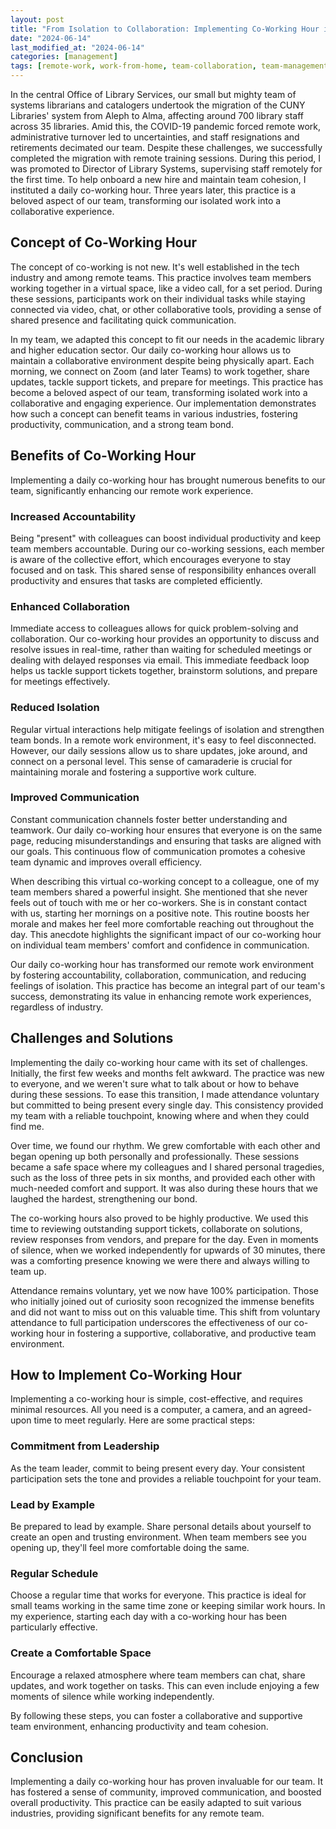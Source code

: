 ```yaml
---
layout: post
title: "From Isolation to Collaboration: Implementing Co-Working Hour in a Remote Library Team"
date: "2024-06-14"
last_modified_at: "2024-06-14"
categories: [management]
tags: [remote-work, work-from-home, team-collaboration, team-management, change-management]
---
```


In the central Office of Library Services, our small but mighty team of systems librarians and catalogers undertook the migration of the CUNY Libraries' system from Aleph to Alma, affecting around 700 library staff across 35 libraries. Amid this, the COVID-19 pandemic forced remote work, administrative turnover led to uncertainties, and staff resignations and retirements decimated our team. Despite these challenges, we successfully completed the migration with remote training sessions. During this period, I was promoted to Director of Library Systems, supervising staff remotely for the first time. To help onboard a new hire and maintain team cohesion, I instituted a daily co-working hour. Three years later, this practice is a beloved aspect of our team, transforming our isolated work into a collaborative experience.

## Concept of Co-Working Hour

The concept of co-working is not new. It's well established in the tech industry and among remote teams. This practice involves team members working together in a virtual space, like a video call, for a set period. During these sessions, participants work on their individual tasks while staying connected via video, chat, or other collaborative tools, providing a sense of shared presence and facilitating quick communication.

In my team, we adapted this concept to fit our needs in the academic library and higher education sector. Our daily co-working hour allows us to maintain a collaborative environment despite being physically apart. Each morning, we connect on Zoom (and later Teams) to work together, share updates, tackle support tickets, and prepare for meetings. This practice has become a beloved aspect of our team, transforming isolated work into a collaborative and engaging experience. Our implementation demonstrates how such a concept can benefit teams in various industries, fostering productivity, communication, and a strong team bond.

## Benefits of Co-Working Hour

Implementing a daily co-working hour has brought numerous benefits to our team, significantly enhancing our remote work experience.

### Increased Accountability

Being "present" with colleagues can boost individual productivity and keep team members accountable. During our co-working sessions, each member is aware of the collective effort, which encourages everyone to stay focused and on task. This shared sense of responsibility enhances overall productivity and ensures that tasks are completed efficiently.

### Enhanced Collaboration

Immediate access to colleagues allows for quick problem-solving and collaboration. Our co-working hour provides an opportunity to discuss and resolve issues in real-time, rather than waiting for scheduled meetings or dealing with delayed responses via email. This immediate feedback loop helps us tackle support tickets together, brainstorm solutions, and prepare for meetings effectively.

### Reduced Isolation

Regular virtual interactions help mitigate feelings of isolation and strengthen team bonds. In a remote work environment, it's easy to feel disconnected. However, our daily sessions allow us to share updates, joke around, and connect on a personal level. This sense of camaraderie is crucial for maintaining morale and fostering a supportive work culture.

### Improved Communication

Constant communication channels foster better understanding and teamwork. Our daily co-working hour ensures that everyone is on the same page, reducing misunderstandings and ensuring that tasks are aligned with our goals. This continuous flow of communication promotes a cohesive team dynamic and improves overall efficiency.

When describing this virtual co-working concept to a colleague, one of my team members shared a powerful insight. She mentioned that she never feels out of touch with me or her co-workers. She is in constant contact with us, starting her mornings on a positive note. This routine boosts her morale and makes her feel more comfortable reaching out throughout the day. This anecdote highlights the significant impact of our co-working hour on individual team members' comfort and confidence in communication.

Our daily co-working hour has transformed our remote work environment by fostering accountability, collaboration, communication, and reducing feelings of isolation. This practice has become an integral part of our team's success, demonstrating its value in enhancing remote work experiences, regardless of industry.

## Challenges and Solutions

Implementing the daily co-working hour came with its set of challenges. Initially, the first few weeks and months felt awkward. The practice was new to everyone, and we weren't sure what to talk about or how to behave during these sessions. To ease this transition, I made attendance voluntary but committed to being present every single day. This consistency provided my team with a reliable touchpoint, knowing where and when they could find me.

Over time, we found our rhythm. We grew comfortable with each other and began opening up both personally and professionally. These sessions became a safe space where my colleagues and I shared personal tragedies, such as the loss of three pets in six months, and provided each other with much-needed comfort and support. It was also during these hours that we laughed the hardest, strengthening our bond.

The co-working hours also proved to be highly productive. We used this time to reviewing outstanding support tickets, collaborate on solutions, review responses from vendors, and prepare for the day. Even in moments of silence, when we worked independently for upwards of 30 minutes, there was a comforting presence knowing we were there and always willing to team up.

Attendance remains voluntary, yet we now have 100% participation. Those who initially joined out of curiosity soon recognized the immense benefits and did not want to miss out on this valuable time. This shift from voluntary attendance to full participation underscores the effectiveness of our co-working hour in fostering a supportive, collaborative, and productive team environment.

## How to Implement Co-Working Hour

Implementing a co-working hour is simple, cost-effective, and requires minimal resources. All you need is a computer, a camera, and an agreed-upon time to meet regularly. Here are some practical steps:

### Commitment from Leadership

As the team leader, commit to being present every day. Your consistent participation sets the tone and provides a reliable touchpoint for your team.

### Lead by Example

Be prepared to lead by example. Share personal details about yourself to create an open and trusting environment. When team members see you opening up, they'll feel more comfortable doing the same.

### Regular Schedule

Choose a regular time that works for everyone. This practice is ideal for small teams working in the same time zone or keeping similar work hours. In my experience, starting each day with a co-working hour has been particularly effective.

### Create a Comfortable Space

Encourage a relaxed atmosphere where team members can chat, share updates, and work together on tasks. This can even include enjoying a few moments of silence while working independently.

By following these steps, you can foster a collaborative and supportive team environment, enhancing productivity and team cohesion.

## Conclusion

Implementing a daily co-working hour has proven invaluable for our team. It has fostered a sense of community, improved communication, and boosted overall productivity. This practice can be easily adapted to suit various industries, providing significant benefits for any remote team.
